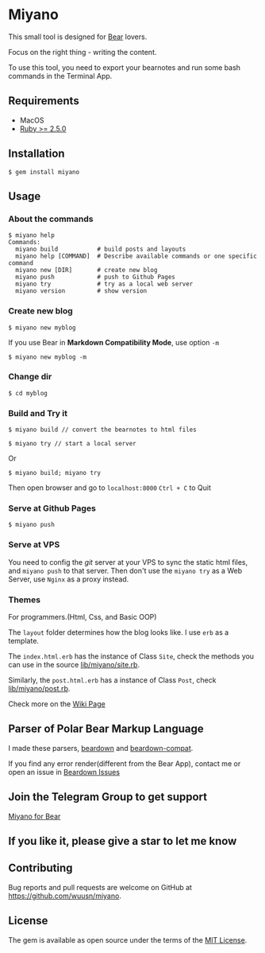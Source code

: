 # Miyano

This small tool is designed for [Bear](http://www.bear-writer.com) lovers.

Focus on the right thing - writing the content.

To use this tool, you need to export your bearnotes and run some bash commands in the Terminal App.

## Requirements

- MacOS
- [Ruby >= 2.5.0](https://gorails.com/setup/osx/10.13-high-sierra/#ruby)

## Installation

    $ gem install miyano

## Usage

### About the commands
    $ miyano help
    Commands:
      miyano build           # build posts and layouts
      miyano help [COMMAND]  # Describe available commands or one specific command
      miyano new [DIR]       # create new blog
      miyano push            # push to Github Pages
      miyano try             # try as a local web server
      miyano version         # show version

### Create new blog

    $ miyano new myblog

If you use Bear in **Markdown Compatibility Mode**, use option `-m`

    $ miyano new myblog -m

### Change dir

    $ cd myblog

### Build and Try it

    $ miyano build // convert the bearnotes to html files

    $ miyano try // start a local server
    
Or  

    $ miyano build; miyano try

Then open browser and go to `localhost:8000`
`Ctrl + C` to Quit

### Serve at Github Pages

    $ miyano push

### Serve at VPS 

You need to config the *git* server at your VPS to sync the static html files, and `miyano push` to that server.
Then don't use the `miyano try` as a Web Server, use `Nginx` as a proxy instead.

### Themes

For programmers.(Html, Css, and Basic OOP)

The `layout` folder determines how the blog looks like. 
I use `erb` as a template.

The `index.html.erb` has the instance of Class `Site`, check the methods you can use in the source [lib/miyano/site.rb](https://github.com/wuusn/miyano/blob/master/lib/miyano/site.rb).

Similarly, the `post.html.erb` has a instance of Class `Post`, check [lib/miyano/post.rb](https://github.com/wuusn/miyano/blob/master/lib/miyano/post.rb).

Check more on the [Wiki Page](https://github.com/wuusn/miyano/wiki/Theme-and-Layout)

## Parser of  Polar Bear Markup Language
I made these parsers, [beardown](https://github.com/wuusn/beardown) and [beardown-compat](https://github.com/wuusn/beardown-compat).

If you find any error render(different from the Bear App), contact me
or open an issue in [Beardown Issues](https://github.com/wuusn/beardown/issues)

## Join the Telegram Group to get support
[Miyano for Bear](https://t.me/m1yano)

## If you like it, please give a star to let me know

## Contributing

Bug reports and pull requests are welcome on GitHub at https://github.com/wuusn/miyano.

## License

The gem is available as open source under the terms of the [MIT License](https://opensource.org/licenses/MIT).
